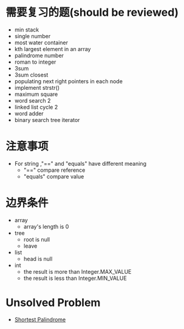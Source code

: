 # 需要复习的题(should be reviewed)
* min stack
* single number
* most water container 
* kth largest element in an array
* palindrome number
* roman to integer
* 3sum
* 3sum closest
* populating next right pointers in each node
* implement strstr()
* maximum square
* word search 2
* linked list cycle 2
* word adder
* binary search tree iterator


# 注意事项
* For string ,"==" and "equals" have different meaning
    * "==" compare reference
    * "equals" compare value
    
# 边界条件
* array
    * array's length is 0
* tree
    * root is null   
    * leave
* list 
    * head is null
* int
    * the result is more than Integer.MAX_VALUE 
    * the result is less than Integer.MIN_VALUE 

# Unsolved Problem
* [Shortest Palindrome]( ShortestPalindrome/README.md)

